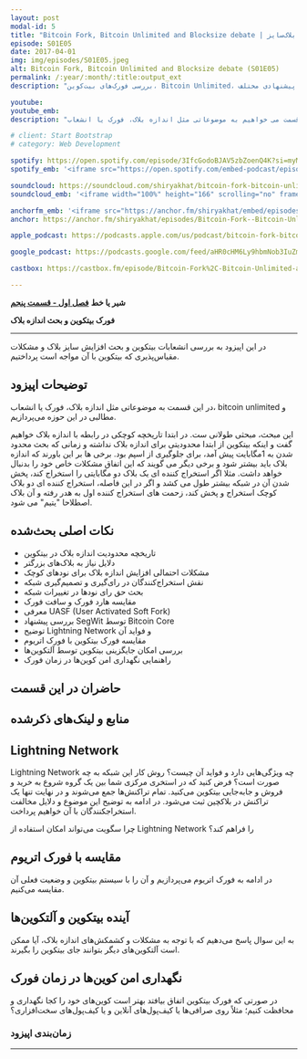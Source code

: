 ```yaml
---
layout: post
modal-id: 5
title: "Bitcoin Fork, Bitcoin Unlimited and Blocksize debate | فورک بیت‌کوین و بحث بلاک‌سایز (S01E05)"
episode: S01E05
date: 2017-04-01
img: img/episodes/S01E05.jpeg
alt: Bitcoin Fork, Bitcoin Unlimited and Blocksize debate (S01E05)
permalink: /:year/:month/:title:output_ext
description: "بررسی فورک‌های بیت‌کوین، Bitcoin Unlimited، و بحث‌های بلاک‌سایز - تحلیل مسائل مقیاس‌پذیری شبکه بیت‌کوین و راه‌حل‌های پیشنهادی مختلف."

youtube: 
youtube_emb:
description: "در این قسمت می خواهیم به موضوعاتی مثل اندازه بلاک، فورک یا انشعاب، bitcoin unlimited و مطالبی در این حوزه بپردازیم."

# client: Start Bootstrap
# category: Web Development

spotify: https://open.spotify.com/episode/3IfcGodoBJAV5zbZoenQ4K?si=myMzWpYZSqe4eaMrB2pXww
spotify_emb: '<iframe src="https://open.spotify.com/embed-podcast/episode/3IfcGodoBJAV5zbZoenQ4K" width="100%" height="232" frameborder="0" allowtransparency="true" allow="encrypted-media"></iframe>'

soundcloud: https://soundcloud.com/shiryakhat/bitcoin-fork-bitcoin-unlimited-and-blocksize-debate-episode-0005
soundcloud_emb: '<iframe width="100%" height="166" scrolling="no" frameborder="no" allow="autoplay" src="https://w.soundcloud.com/player/?url=https%3A//api.soundcloud.com/tracks/315973845&color=%23ff5500&auto_play=false&hide_related=true&show_comments=true&show_user=true&show_reposts=false&show_teaser=true"></iframe><div style="font-size: 10px; color: #cccccc;line-break: anywhere;word-break: normal;overflow: hidden;white-space: nowrap;text-overflow: ellipsis; font-family: Interstate,Lucida Grande,Lucida Sans Unicode,Lucida Sans,Garuda,Verdana,Tahoma,sans-serif;font-weight: 100;"><a href="https://soundcloud.com/shiryakhat" title="Shir | Khat" target="_blank" style="color: #cccccc; text-decoration: none;">Shir | Khat</a> · <a href="https://soundcloud.com/shiryakhat/bitcoin-fork-bitcoin-unlimited-and-blocksize-debate-episode-0005" title="Bitcoin Fork, Bitcoin Unlimited and Blocksize debate (S01E05)" target="_blank" style="color: #cccccc; text-decoration: none;">Bitcoin Fork, Bitcoin Unlimited and Blocksize debate (S01E05)</a></div>'

anchorfm_emb: '<iframe src="https://anchor.fm/shiryakhat/embed/episodes/Bitcoin-Fork--Bitcoin-Unlimited-and-Blocksize-debate-S01E05-e9idgn" width="100%" frameborder="0" scrolling="no"></iframe>'
anchor: https://anchor.fm/shiryakhat/episodes/Bitcoin-Fork--Bitcoin-Unlimited-and-Blocksize-debate-S01E05-e9idgn

apple_podcast: https://podcasts.apple.com/us/podcast/bitcoin-fork-bitcoin-unlimited-blocksize-debate-s01e05/id1221206951?i=1000383726372

google_podcast: https://podcasts.google.com/feed/aHR0cHM6Ly9hbmNob3IuZm0vcy8xMWFhODUzYy9wb2RjYXN0L3Jzcw/episode/dGFnOnNvdW5kY2xvdWQsMjAxMDp0cmFja3MvMzE1OTczODQ1?ved=0CCMQzsICahcKEwiw46XZ-NXpAhUAAAAAHQAAAAAQAQ

castbox: https://castbox.fm/episode/Bitcoin-Fork%2C-Bitcoin-Unlimited-and-Blocksize-debate-(S01E05)-id2539522-id216823179?utm_source=website&utm_medium=dlink&utm_campaign=web_share&utm_content=Bitcoin%20Fork%2C%20Bitcoin%20Unlimited%20and%20Blocksize%20debate%20(S01E05)-CastBox_FM

---
```


**شیر یا خط**
**[فصل اول - قسمت پنجم](https://shiryakhat.net/2017/04/bitcoin-fork-blocksize-debate.html)**

**فورک بیتکوین و بحث اندازه بلاک**

-------------------------------------------------------

در این اپیزود به بررسی انشعابات بیتکوین و بحث افزایش سایز بلاک و مشکلات مقیاس‌پذیری که بیتکوین با آن مواجه است پرداختیم.

## توضیحات اپیزود

در این قسمت به موضوعاتی مثل اندازه بلاک، فورک یا انشعاب، bitcoin unlimited و مطالبی در این حوزه می‌پردازیم.


این مبحث، مبحثی طولانی ست. در ابتدا تاریخچه کوچکی در رابطه با اندازه بلاک خواهیم گفت و اینکه بیتکوین از ابتدا محدودیتی برای اندازه بلاک نداشته و زمانی که بحث محدود شدن به 1مگابایت پیش آمد، برای جلوگیری از اسپم بود.
برخی ها بر این باورند که اندازه بلاک باید بیشتر شود و برخی دیگر می گویند که این اتفاق مشکلات خاص خود را بدنبال خواهد داشت. مثلا اگر استخراج کننده ای یک بلاک دو مگابایتی را استخراج کند، پخش شدن آن در شبکه بیشتر طول می کشد و اگر در این فاصله، استخراج کننده ای دو بلاک کوچک استخراج و پخش کند، زحمت های استخراج کننده اول به هدر رفته و آن بلاک اصطلاحا "یتیم" می شود.

## نکات اصلی بحث‌شده

* تاریخچه محدودیت اندازه بلاک در بیتکوین
* دلایل نیاز به بلاک‌های بزرگتر
* مشکلات احتمالی افزایش اندازه بلاک برای نودهای کوچک
* نقش استخراج‌کنندگان در رای‌گیری و تصمیم‌گیری شبکه
* بحث حق رای نودها در تغییرات شبکه
* مقایسه هارد فورک و سافت فورک
* معرفی UASF (User Activated Soft Fork)
* بررسی پیشنهاد SegWit توسط Bitcoin Core
* توضیح Lightning Network و فواید آن
* مقایسه فورک بیتکوین با فورک اتریوم
* بررسی امکان جایگزینی بیتکوین توسط آلتکوین‌ها
* راهنمایی نگهداری امن کوین‌ها در زمان فورک

## حاضران در این قسمت
<!-- TODO: Add participant information and links -->

## منابع و لینک‌های ذکرشده
<!-- TODO: Add resources and links mentioned in the episode -->


## Lightning Network

Lightning Network چه ویژگی‌هایی دارد و فواید آن چیست؟ روش کار این شبکه به چه صورت است؟ فرض کنید که در استخری مرکزی شما بین یک گروه شروع به خرید و فروش و جابه‌جایی بیتکوین می‌کنید. تمام تراکنش‌ها جمع می‌شوند و در نهایت تنها یک تراکنش در بلاکچین ثبت می‌شود. در ادامه به توضیح این موضوع و دلایل مخالفت استخراجکنندگان با آن خواهیم پرداخت.

چرا سگویت می‌تواند امکان استفاده از Lightning Network را فراهم کند؟

## مقایسه با فورک اتریوم

در ادامه به فورک اتریوم می‌پردازیم و آن را با سیستم بیتکوین و وضعیت فعلی آن مقایسه می‌کنیم.


## آینده بیتکوین و آلتکوین‌ها

به این سوال پاسخ می‌دهیم که با توجه به مشکلات و کشمکش‌های اندازه بلاک، آیا ممکن است آلتکوین‌های دیگر بتوانند جای بیتکوین را بگیرند.


## نگهداری امن کوین‌ها در زمان فورک

در صورتی که فورک بیتکوین اتفاق بیافتد بهتر است کوین‌های خود را کجا نگهداری و محافظت کنیم؛ مثلاً روی صرافی‌ها یا کیف‌پول‌های آنلاین و یا کیف‌پول‌های سخت‌افزاری؟

### زمان‌بندی اپیزود
<!-- TODO: Add episode timeline -->

-----------------------------------------------------------------------
